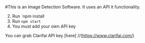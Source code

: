 #This is an Image Detection Software.
It uses an API it functionality.

2. Run `npm install
3. Run `npm start`
4. You must add your own API key 

You can grab Clarifai API key [here] 
//(https://www.clarifai.com/)
